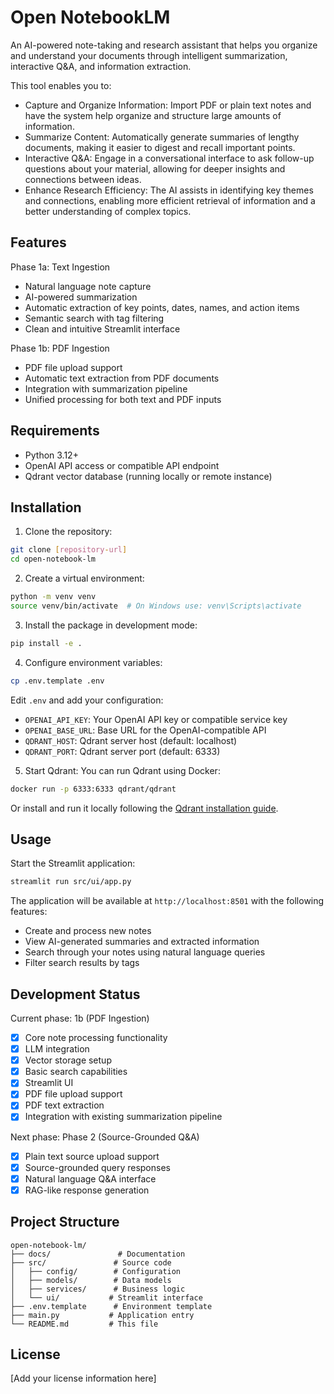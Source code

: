 # Open NotebookLM

An AI-powered note-taking and research assistant that helps you organize and understand your documents through intelligent summarization, interactive Q&A, and information extraction.

This tool enables you to:
- Capture and Organize Information: Import PDF or plain text notes and have the system help organize and structure large amounts of information.
- Summarize Content: Automatically generate summaries of lengthy documents, making it easier to digest and recall important points.
- Interactive Q&A: Engage in a conversational interface to ask follow-up questions about your material, allowing for deeper insights and connections between ideas.
- Enhance Research Efficiency: The AI assists in identifying key themes and connections, enabling more efficient retrieval of information and a better understanding of complex topics.

## Features

Phase 1a: Text Ingestion
- Natural language note capture
- AI-powered summarization
- Automatic extraction of key points, dates, names, and action items
- Semantic search with tag filtering
- Clean and intuitive Streamlit interface

Phase 1b: PDF Ingestion
- PDF file upload support
- Automatic text extraction from PDF documents
- Integration with summarization pipeline
- Unified processing for both text and PDF inputs

## Requirements

- Python 3.12+
- OpenAI API access or compatible API endpoint
- Qdrant vector database (running locally or remote instance)

## Installation

1. Clone the repository:
```bash
git clone [repository-url]
cd open-notebook-lm
```

2. Create a virtual environment:
```bash
python -m venv venv
source venv/bin/activate  # On Windows use: venv\Scripts\activate
```

3. Install the package in development mode:
```bash
pip install -e .
```

4. Configure environment variables:
```bash
cp .env.template .env
```
Edit `.env` and add your configuration:
- `OPENAI_API_KEY`: Your OpenAI API key or compatible service key
- `OPENAI_BASE_URL`: Base URL for the OpenAI-compatible API
- `QDRANT_HOST`: Qdrant server host (default: localhost)
- `QDRANT_PORT`: Qdrant server port (default: 6333)

5. Start Qdrant:
You can run Qdrant using Docker:
```bash
docker run -p 6333:6333 qdrant/qdrant
```
Or install and run it locally following the [Qdrant installation guide](https://qdrant.tech/documentation/quick_start/).

## Usage

Start the Streamlit application:
```bash
streamlit run src/ui/app.py
```

The application will be available at `http://localhost:8501` with the following features:
- Create and process new notes
- View AI-generated summaries and extracted information
- Search through your notes using natural language queries
- Filter search results by tags

## Development Status

Current phase: 1b (PDF Ingestion)
- [x] Core note processing functionality
- [x] LLM integration
- [x] Vector storage setup
- [x] Basic search capabilities
- [x] Streamlit UI
- [x] PDF file upload support
- [x] PDF text extraction
- [x] Integration with existing summarization pipeline

Next phase: Phase 2 (Source-Grounded Q&A)
- [x] Plain text source upload support
- [x] Source-grounded query responses
- [x] Natural language Q&A interface
- [x] RAG-like response generation

## Project Structure

```
open-notebook-lm/
├── docs/               # Documentation
├── src/               # Source code
│   ├── config/        # Configuration
│   ├── models/        # Data models
│   ├── services/      # Business logic
│   └── ui/           # Streamlit interface
├── .env.template      # Environment template
├── main.py           # Application entry
└── README.md         # This file
```

## License

[Add your license information here]
